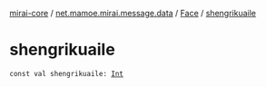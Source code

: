 [mirai-core](../../index.md) / [net.mamoe.mirai.message.data](../index.md) / [Face](index.md) / [shengrikuaile](./shengrikuaile.md)

# shengrikuaile

`const val shengrikuaile: `[`Int`](https://kotlinlang.org/api/latest/jvm/stdlib/kotlin/-int/index.html)